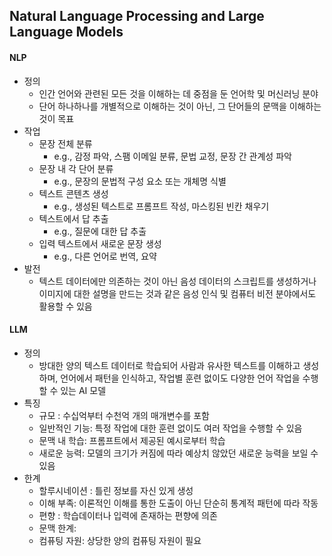 ## Natural Language Processing and Large Language Models

#### NLP
- 정의
    - 인간 언어와 관련된 모든 것을 이해하는 데 중점을 둔 언어학 및 머신러닝 분야
    - 단어 하나하나를 개별적으로 이해하는 것이 아닌, 그 단어들의 문맥을 이해하는 것이 목표
- 작업
    - 문장 전체 분류
        - e.g., 감정 파악, 스팸 이메일 분류, 문법 교정, 문장 간 관계성 파악
    - 문장 내 각 단어 분류
        - e.g., 문장의 문법적 구성 요소 또는 개체명 식별
    - 텍스트 콘텐츠 생성
        - e.g., 생성된 텍스트로 프롬프트 작성, 마스킹된 빈칸 채우기
    - 텍스트에서 답 추출
        - e.g., 질문에 대한 답 추출
    - 입력 텍스트에서 새로운 문장 생성
        - e.g., 다른 언어로 번역, 요약
- 발전
    - 텍스트 데이터에만 의존하는 것이 아닌 음성 데이터의 스크립트를 생성하거나 이미지에 대한 설명을 만드는 것과 같은 음성 인식 및 컴퓨터 비전 분야에서도 활용할 수 있음   
#### LLM
- 정의
    - 방대한 양의 텍스트 데이터로 학습되어 사람과 유사한 텍스트를 이해하고 생성하며, 언어에서 패턴을 인식하고, 작업별 훈련 없이도 다양한 언어 작업을 수행할 수 있는 AI 모델
- 특징
    - 규모 : 수십억부터 수천억 개의 매개변수를 포함
    - 일반적인 기능: 특정 작업에 대한 훈련 없이도 여러 작업을 수행할 수 있음
    - 문맥 내 학습: 프롬프트에서 제공된 예시로부터 학습
    - 새로운 능력: 모델의 크기가 커짐에 따라 예상치 않았던 새로운 능력을 보일 수 있음
- 한계
    - 할루시네이션 : 틀린 정보를 자신 있게 생성
    - 이해 부족: 이론적인 이해를 통한 도출이 아닌 단순히 통계적 패턴에 따라 작동
    - 편향 : 학습데이터나 입력에 존재하는 편향에 의존
    - 문맥 한계: 
    - 컴퓨팅 자원: 상당한 양의 컴퓨팅 자원이 필요